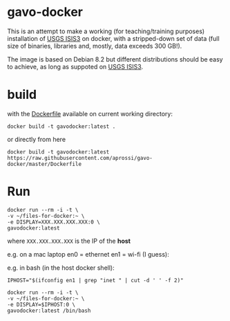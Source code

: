 # gavo-docker

This is an attempt to make a working (for teaching/training purposes) installation of [USGS ISIS3](https://isis.astrogeology.usgs.gov) on docker, with a stripped-down set of data (full size of binaries, libraries and, mostly, data exceeds 300 GB!).

The image is based on Debian 8.2 but different distributions should be easy to achieve, as long as suppoted on [USGS ISIS3](https://isis.astrogeology.usgs.gov/documents/InstallGuide/index.html).

# build

with the [Dockerfile](Dockerfile) available on current working directory:

```
docker build -t gavodocker:latest .
```

or directly from here

```
docker build -t gavodocker:latest https://raw.githubusercontent.com/aprossi/gavo-docker/master/Dockerfile
```

# Run

```
docker run --rm -i -t \
-v ~/files-for-docker:~ \
-e DISPLAY=XXX.XXX.XXX.XXX:0 \
gavodocker:latest
```

where ```XXX.XXX.XXX.XXX``` is the IP of the **host**

e.g. on a mac laptop en0 = ethernet en1 = wi-fi (I guess):


e.g. in bash (in the host docker shell):

```
IPHOST="$(ifconfig en1 | grep "inet " | cut -d ' ' -f 2)"
```


```
docker run --rm -i -t \
-v ~/files-for-docker:~ \
-e DISPLAY=$IPHOST:0 \
gavodocker:latest /bin/bash
```


